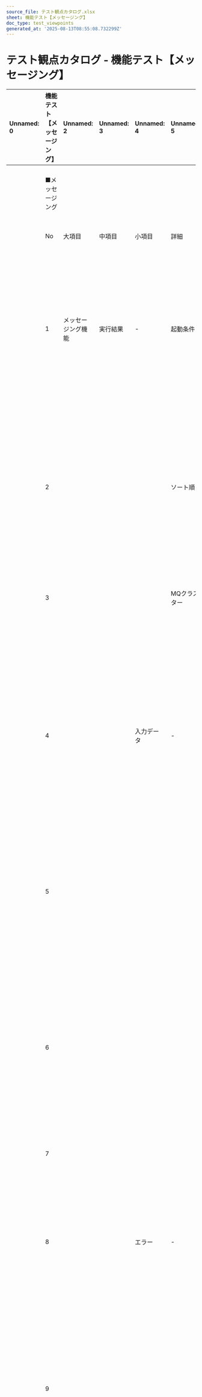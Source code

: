 ```yaml
---
source_file: テスト観点カタログ.xlsx
sheet: 機能テスト【メッセージング】
doc_type: test_viewpoints
generated_at: '2025-08-13T08:55:08.732299Z'
---
```


# テスト観点カタログ - 機能テスト【メッセージング】

| Unnamed: 0   | 機能テスト【メッセージング】   | Unnamed: 2   | Unnamed: 3   | Unnamed: 4   | Unnamed: 5   | Unnamed: 6                                                                                       | Unnamed: 7   | Unnamed: 8         | Unnamed: 9                 |
|:-------------|:-----------------|:-------------|:-------------|:-------------|:-------------|:-------------------------------------------------------------------------------------------------|:-------------|:-------------------|:---------------------------|
|              | ■メッセージング         |              |              |              |              |                                                                                                  |              |                    | ★：項目の詳細は「一覧」シートの補足を参照      |
|              | No               | 大項目          | 中項目          | 小項目          | 詳細           | 観点（★）                                                                                            | カウント対象（★）    | インプット成果物（★）        | 補足                         |
|              | 1                | メッセージング機能    | 実行結果         | -            | 起動条件         | 起動条件通りの設定でメッセージング機能を起動した場合、実行結果が［システム機能設計書/共通コンポーネント設計書の記載通り］であること。                              | 起動条件数        | ・システム機能設計書         | ・起動条件が複数ある場合は、すべての条件を検証する。 |
|              |                  |              |              |              |              |                                                                                                  |              | ・外部インターフェース設計書     |                            |
|              | 2                |              |              |              | ソート順         | メッセージの処理順が［システム機能設計書/共通コンポーネント設計書の記載通り］であること。                                                    | 機能数          | ・サブシステムインターフェース設計書 |                            |
|              | 3                |              |              |              | MQクラスター      | MQクラスターを使用する場合、［システム機能設計書/共通コンポーネント設計書の記載通りの挙動］となること。                                            | 機能数          | ・共通コンポーネント設計書      |                            |
|              | 4                |              |              | 入力データ        | -            | 取得元（電文）から正常なデータを取り込んだ場合、実行結果が［システム機能設計書/共通コンポーネント設計書の記載通り］であること。                                 | 正常データパターン数   | ・方式設計書             |                            |
|              | 5                |              |              |              |              | 取得元（電文）から異常なデータを取り込んだ場合、実行結果が［システム機能設計書/共通コンポーネント設計書の記載通り］であること。                                 | 異常データパターン数   |                    |                            |
|              | 6                |              |              |              |              | 取得元（電文）から期限切れのデータを取り込んだ場合、実行結果が［システム機能設計書/共通コンポーネント設計書の記載通り］であること。                               | 期限切れデータパターン数 |                    |                            |
|              | 7                |              |              |              |              | 読み込まれた項目の値が、取得元と同値であること。                                                                         | 入力項目数        |                    |                            |
|              | 8                |              |              | エラー          | -            | エラーが発生した場合、実行結果が［システム機能設計書/共通コンポーネント設計書の記載通り］であること。                                              | エラーパターン数     |                    |                            |
|              | 9                |              |              |              |              | 複数の単項目バリデーションを実施し、その結果をまとめて返却するメッセージング機能に対し、エラーが複数件発生した場合、対象のエラーがすべて送出されること。                     | 機能数          |                    |                            |
|              | 10               |              |              |              |              | 複数の単項目バリデーションを実施し、その結果をまとめて返却するメッセージング機能に対し、エラーが複数件発生した場合、エラーメッセージのソート順が［システム機能設計書の記載通り］であること。   | 機能数          |                    |                            |
|              | 11               |              |              |              |              | 複数の相関バリデーションを実施し、その結果をまとめて返却するメッセージング機能に対し、エラーが複数件発生した場合、対象のエラーがすべて送出されること。                      | 機能数          |                    |                            |
|              | 12               |              |              |              |              | 複数の相関バリデーションを実施し、その結果をまとめて返却するメッセージング機能に対し、エラーが複数件発生した場合、エラーメッセージのソート順が［システム機能設計書の記載通り］であること。    | 機能数          |                    |                            |
|              | 13               |              |              |              |              | DBとの相関バリデーションを複数実施し、その結果をまとめて返却するメッセージング機能に対し、エラーが複数件発生した場合、対象のエラーがすべて送出されること。                   | 機能数          |                    |                            |
|              | 14               |              |              |              |              | DBとの相関バリデーションを複数実施し、その結果をまとめて返却するメッセージング機能に対し、エラーが複数件発生した場合、エラーメッセージのソート順が［システム機能設計書の記載通り］であること。 | 機能数          |                    |                            |
|              | 15               |              |              |              |              | タイムアウトした場合、［システム機能設計書/共通コンポーネント設計書の記載通りの挙動］となること。                                                | 機能数          |                    |                            |
|              | 16               |              |              |              |              | キューに電文が滞留した状態でタイムアウトした場合、［システム機能設計書/共通コンポーネント設計書の記載通りの挙動］となること。                                  | 機能数          |                    |                            |
|              | 17               |              |              |              |              | キューに滞留した電文がタイムアウトした場合［システム機能設計書/共通コンポーネント設計書の記載通りの挙動］となること。                                      | 機能数          |                    |                            |
|              | 18               |              |              |              |              | エラーが発生した場合、対象の電文がキューに戻されること。                                                                     | 機能数          |                    | ・メッセージ保証が行われていることを検証する。    |
